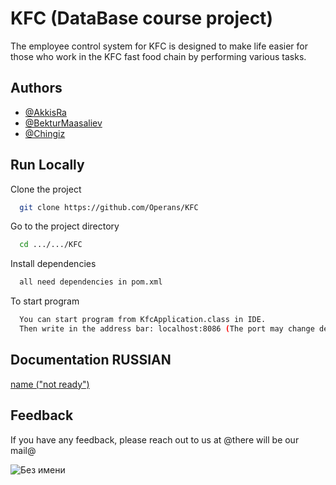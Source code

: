 # KFC (DataBase course project)

The employee control system for KFC is designed to make life easier for those who work in the KFC fast food chain by performing various tasks.


## Authors

- [@AkkisRa](https://github.com/AkkisRa)
- [@BekturMaasaliev](https://github.com/BekturMaasaliev)
- [@Chingiz](https://github.com/Operans)

## Run Locally

Clone the project

```bash
  git clone https://github.com/Operans/KFC
```

Go to the project directory

```bash
  cd .../.../KFC
```

Install dependencies

```bash
  all need dependencies in pom.xml
```

To start program

```bash
  You can start program from KfcApplication.class in IDE.
  Then write in the address bar: localhost:8086 (The port may change depending on what you specified in application.properties)
```


## Documentation RUSSIAN

[name ("not ready")](link)


## Feedback

If you have any feedback, please reach out to us at @there will be our mail@

![Без имени](https://user-images.githubusercontent.com/97016997/203571952-5a9ecc70-4a90-4557-9079-7e11eda45229.png)

